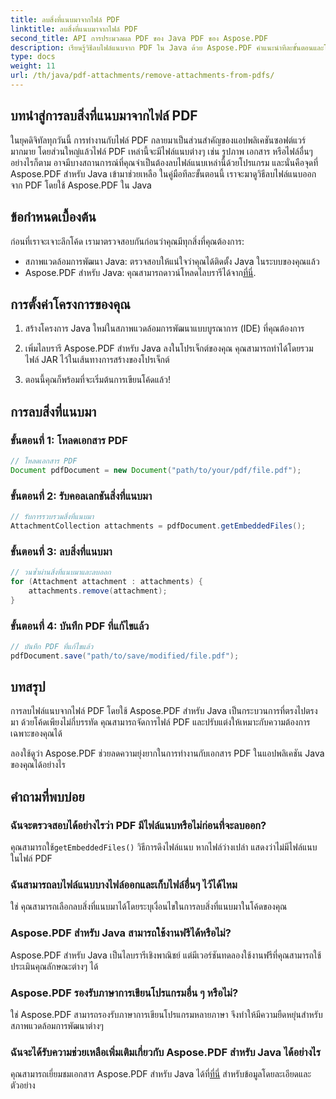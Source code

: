 ```yaml
---
title: ลบสิ่งที่แนบมาจากไฟล์ PDF
linktitle: ลบสิ่งที่แนบมาจากไฟล์ PDF
second_title: API การประมวลผล PDF ของ Java PDF ของ Aspose.PDF
description: เรียนรู้วิธีลบไฟล์แนบจาก PDF ใน Java ด้วย Aspose.PDF คำแนะนำทีละขั้นตอนและโค้ดสำหรับการจัดการ PDF
type: docs
weight: 11
url: /th/java/pdf-attachments/remove-attachments-from-pdfs/
---
```


## บทนำสู่การลบสิ่งที่แนบมาจากไฟล์ PDF

ในยุคดิจิทัลทุกวันนี้ การทำงานกับไฟล์ PDF กลายมาเป็นส่วนสำคัญของแอปพลิเคชันซอฟต์แวร์มากมาย โดยส่วนใหญ่แล้วไฟล์ PDF เหล่านี้จะมีไฟล์แนบต่างๆ เช่น รูปภาพ เอกสาร หรือไฟล์อื่นๆ อย่างไรก็ตาม อาจมีบางสถานการณ์ที่คุณจำเป็นต้องลบไฟล์แนบเหล่านี้ด้วยโปรแกรม และนั่นคือจุดที่ Aspose.PDF สำหรับ Java เข้ามาช่วยเหลือ ในคู่มือทีละขั้นตอนนี้ เราจะมาดูวิธีลบไฟล์แนบออกจาก PDF โดยใช้ Aspose.PDF ใน Java

## ข้อกำหนดเบื้องต้น

ก่อนที่เราจะเจาะลึกโค้ด เรามาตรวจสอบกันก่อนว่าคุณมีทุกสิ่งที่คุณต้องการ:

- สภาพแวดล้อมการพัฒนา Java: ตรวจสอบให้แน่ใจว่าคุณได้ติดตั้ง Java ในระบบของคุณแล้ว
-  Aspose.PDF สำหรับ Java: คุณสามารถดาวน์โหลดไลบรารีได้จาก[ที่นี่](https://releases.aspose.com/pdf/java/).

## การตั้งค่าโครงการของคุณ

1. สร้างโครงการ Java ใหม่ในสภาพแวดล้อมการพัฒนาแบบบูรณาการ (IDE) ที่คุณต้องการ

2. เพิ่มไลบรารี Aspose.PDF สำหรับ Java ลงในโปรเจ็กต์ของคุณ คุณสามารถทำได้โดยรวมไฟล์ JAR ไว้ในเส้นทางการสร้างของโปรเจ็กต์

3. ตอนนี้คุณก็พร้อมที่จะเริ่มต้นการเขียนโค้ดแล้ว!

## การลบสิ่งที่แนบมา

### ขั้นตอนที่ 1: โหลดเอกสาร PDF

```java
// โหลดเอกสาร PDF
Document pdfDocument = new Document("path/to/your/pdf/file.pdf");
```

### ขั้นตอนที่ 2: รับคอลเลกชันสิ่งที่แนบมา

```java
// รับการรวบรวมสิ่งที่แนบมา
AttachmentCollection attachments = pdfDocument.getEmbeddedFiles();
```

### ขั้นตอนที่ 3: ลบสิ่งที่แนบมา

```java
// วนซ้ำผ่านสิ่งที่แนบมาและลบออก
for (Attachment attachment : attachments) {
    attachments.remove(attachment);
}
```

### ขั้นตอนที่ 4: บันทึก PDF ที่แก้ไขแล้ว

```java
// บันทึก PDF ที่แก้ไขแล้ว
pdfDocument.save("path/to/save/modified/file.pdf");
```

## บทสรุป

การลบไฟล์แนบจากไฟล์ PDF โดยใช้ Aspose.PDF สำหรับ Java เป็นกระบวนการที่ตรงไปตรงมา ด้วยโค้ดเพียงไม่กี่บรรทัด คุณสามารถจัดการไฟล์ PDF และปรับแต่งให้เหมาะกับความต้องการเฉพาะของคุณได้

ลองใช้ดูว่า Aspose.PDF ช่วยลดความยุ่งยากในการทำงานกับเอกสาร PDF ในแอปพลิเคชัน Java ของคุณได้อย่างไร

## คำถามที่พบบ่อย

### ฉันจะตรวจสอบได้อย่างไรว่า PDF มีไฟล์แนบหรือไม่ก่อนที่จะลบออก?

 คุณสามารถใช้`getEmbeddedFiles()` วิธีการดึงไฟล์แนบ หากไฟล์ว่างเปล่า แสดงว่าไม่มีไฟล์แนบในไฟล์ PDF

### ฉันสามารถลบไฟล์แนบบางไฟล์ออกและเก็บไฟล์อื่นๆ ไว้ได้ไหม

ใช่ คุณสามารถเลือกลบสิ่งที่แนบมาได้โดยระบุเงื่อนไขในการลบสิ่งที่แนบมาในโค้ดของคุณ

### Aspose.PDF สำหรับ Java สามารถใช้งานฟรีได้หรือไม่?

Aspose.PDF สำหรับ Java เป็นไลบรารีเชิงพาณิชย์ แต่มีเวอร์ชันทดลองใช้งานฟรีที่คุณสามารถใช้ประเมินคุณลักษณะต่างๆ ได้

### Aspose.PDF รองรับภาษาการเขียนโปรแกรมอื่น ๆ หรือไม่?

ใช่ Aspose.PDF สามารถรองรับภาษาการเขียนโปรแกรมหลายภาษา จึงทำให้มีความยืดหยุ่นสำหรับสภาพแวดล้อมการพัฒนาต่างๆ

### ฉันจะได้รับความช่วยเหลือเพิ่มเติมเกี่ยวกับ Aspose.PDF สำหรับ Java ได้อย่างไร

 คุณสามารถเยี่ยมชมเอกสาร Aspose.PDF สำหรับ Java ได้ที่[ที่นี่](https://reference.aspose.com/pdf/java/) สำหรับข้อมูลโดยละเอียดและตัวอย่าง